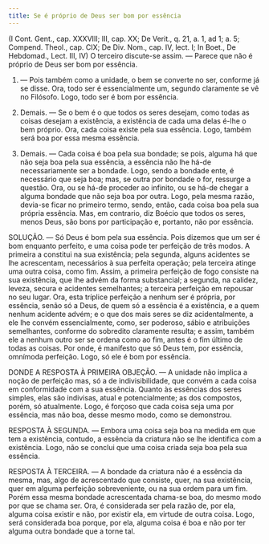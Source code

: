 ```yaml
---
title: Se é próprio de Deus ser bom por essência
---
```


(I Cont. Gent., cap. XXXVIII; III, cap. XX; De Verit., q. 21, a. 1, ad 1; a. 5; Compend. Theol., cap. CIX; De Div. Nom., cap. IV, lect. I; In Boet., De Hebdomad., Lect. III, IV)
  O terceiro discute-se assim. — Parece que não é próprio de Deus ser bom por essência.  

1. — Pois também como a unidade, o bem se converte no ser, conforme já se disse. Ora, todo ser é essencialmente um, segundo claramente se vê no Filósofo. Logo, todo ser é bom por essência. 

2. Demais. — Se o bem é o que todos os seres desejam, como todas as coisas desejam a existência, a existência de cada uma delas é-lhe o bem próprio. Ora, cada coisa existe pela sua essência. Logo, também será boa por essa mesma essência.  

3. Demais. — Cada coisa é boa pela sua bondade; se pois, alguma há que não seja boa pela sua essência, a essência não lhe há-de necessariamente ser a bondade. Logo, sendo a bondade ente, é necessário que seja boa; mas, se outra por bondade o for, ressurge a questão. Ora, ou se há-de proceder ao infinito, ou se há-de chegar a alguma bondade que não seja boa por outra. Logo, pela mesma razão, devia-se ficar no primeiro termo, sendo, então, cada coisa boa pela sua própria essência.  Mas, em contrario, diz Boécio que todos os seres, menos Deus, são bons por participação e, portanto, não por essência.  

SOLUÇÃO. — Só Deus é bom pela sua essência. Pois dizemos que um ser é bom enquanto perfeito, e uma coisa pode ter perfeição de três modos. A primeira a constitui na sua existência; pela segunda, alguns acidentes se lhe acrescentam, necessários à sua perfeita operação; pela terceira atinge uma outra coisa, como fim. Assim, a primeira perfeição de fogo consiste na sua existência, que lhe advém da forma substancial; a segunda, na calidez, leveza, secura e acidentes semelhantes; a terceira perfeição em repousar no seu lugar. Ora, esta tríplice perfeição a nenhum ser é própria, por essência, senão só a Deus, de quem só a essência é a existência, e a quem nenhum acidente advém; e o que dos mais seres se diz acidentalmente, a ele lhe convém essencialmente, como, ser poderoso, sábio e atribuições semelhantes, conforme do sobredito claramente resulta; e assim, também ele a nenhum outro ser se ordena como ao fim, antes é o fim último de todas as coisas. Por onde, é manifesto que só Deus tem, por essência, omnímoda perfeição. Logo, só ele é bom por essência.  

DONDE A RESPOSTA À PRIMEIRA OBJEÇÃO. — A unidade não implica a noção de perfeição mas, só a de indivisibilidade, que convém a cada coisa em conformidade com a sua essência. Quanto às essências dos seres simples, elas são indivisas, atual e potencialmente; as dos compostos, porém, só atualmente. Logo, é forçoso que cada coisa seja uma por essência, mas não boa, desse mesmo modo, como se demonstrou.  

RESPOSTA À SEGUNDA. — Embora uma coisa seja boa na medida em que tem a existência, contudo, a essência da criatura não se lhe identifica com a existência. Logo, não se conclui que uma coisa criada seja boa pela sua essência.  

RESPOSTA À TERCEIRA. — A bondade da criatura não é a essência da mesma, mas, algo de acrescentado que consiste, quer, na sua existência, quer em alguma perfeição sobreveniente, ou na sua ordem para um fim. Porém essa mesma bondade acrescentada chama-se boa, do mesmo modo por que se chama ser. Ora, é considerada ser pela razão de, por ela, alguma coisa existir e não, por existir ela, em virtude de outra coisa. Logo, será considerada boa porque, por ela, alguma coisa é boa e não por ter alguma outra bondade que a torne tal.